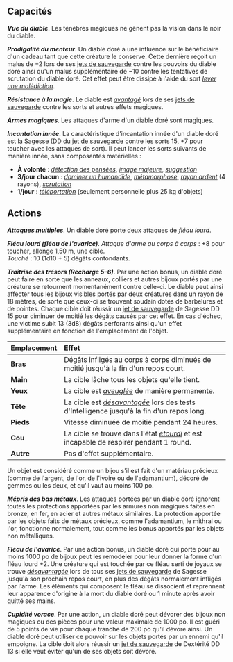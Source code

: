 ## Capacités
_**Vue du diable**_. Les ténèbres magiques ne gênent pas la vision dans le noir du diable.

_**Prodigalité du menteur**_. Un diable doré a une influence sur le bénéficiaire d'un cadeau tant que cette créature le conserve. Cette dernière reçoit un malus de −2 lors de ses [jets de sauvegarde](/utiliser-les-caracteristiques/#jets-de-sauvegarde) contre les pouvoirs du diable doré ainsi qu'un malus supplémentaire de −10 contre les tentatives de scrutation du diable doré. Cet effet peut être dissipé à l'aide du sort [_lever une malédiction_](/grimoire/lever-une-malediction/).

_**Résistance à la magie**_. Le diable est [_avantagé_](/utiliser-les-caracteristiques/#avantage-et-desavantage) lors de ses [jets de sauvegarde](/utiliser-les-caracteristiques/#jets-de-sauvegarde) contre les sorts et autres effets magiques.

_**Armes magiques**_. Les attaques d'arme d'un diable doré sont magiques.

_**Incantation innée**_. La caractéristique d'incantation innée d'un diable doré est la Sagesse (DD du [jet de sauvegarde](/utiliser-les-caracteristiques/#jets-de-sauvegarde) contre les sorts 15, +7 pour toucher avec les attaques de sort). Il peut lancer les sorts suivants de manière innée, sans composantes matérielles :
* **À volonté** : [_détection des pensées_](/grimoire/detection-des-pensees/), [_image majeure_](/grimoire/image-majeure/), [_suggestion_](/grimoire/suggestion/)
* **3/jour chacun** : [_dominer un humanoïde_](/grimoire/dominer-un-humanoide/), [_métamorphose_](/grimoire/metamorphose/), [_rayon ardent_](/grimoire/rayon-ardent/) (4 rayons), [_scrutation_](/grimoire/scrutation/)
* **1/jour** : [_téléportation_](/grimoire/teleportation/) (seulement personnelle plus 25 kg d'objets)

## Actions
_**Attaques multiples**_. Un diable doré porte deux attaques de _fléau lourd_.

_**Fléau lourd (fléau de l'avarice)**_. _Attaque d'arme au corps à corps_ : +8 pour toucher, allonge 1,50 m, une cible.  
_Touché_ : 10 (1d10 + 5) dégâts contondants.

_**Traîtrise des trésors (Recharge 5–6)**_. Par une action bonus, un diable doré peut faire en sorte que les anneaux, colliers et autres bijoux portés par une créature se retournent momentanément contre celle-ci. Le diable peut ainsi affecter tous les bijoux visibles portés par deux créatures dans un rayon de 18 mètres, de sorte que ceux-ci se trouvent soudain dotés de barbelures et de pointes. Chaque cible doit réussir un [jet de sauvegarde](/utiliser-les-caracteristiques/#jets-de-sauvegarde) de Sagesse DD 15 pour diminuer de moitié les dégâts causés par cet effet. En cas d'échec, une victime subit 13 (3d8) dégâts perforants ainsi qu'un effet supplémentaire en fonction de l'emplacement de l'objet.

|Emplacement|Effet|
|:-|:-|
|**Bras**|Dégâts infligés au corps à corps diminués de moitié jusqu'à la fin d'un repos court.|
|**Main**|La cible lâche tous les objets qu'elle tient.|
|**Yeux**|La cible est [_aveuglée_](/gerer-la-sante-du-personnage/#aveugle) de manière permanente.|
|**Tête**|La cible est [_désavantagée_](/utiliser-les-caracteristiques/#avantage-et-desavantage) lors des tests d'Intelligence jusqu'à la fin d'un repos long.|
|**Pieds**|Vitesse diminuée de moitié pendant 24 heures.|
|**Cou**|La cible se trouve dans l'état [_étourdi_](/gerer-la-sante-du-personnage/#etourdi) et est incapable de respirer pendant 1 round.|
|**Autre**|Pas d'effet supplémentaire.|

Un objet est considéré comme un bijou s'il est fait d'un matériau précieux (comme de l'argent, de l'or, de l'ivoire ou de l'adamantium), décoré de gemmes ou les deux, et qu'il vaut au moins 100 po.

_**Mépris des bas métaux**_. Les attaques portées par un diable doré ignorent toutes les protections apportées par les armures non magiques faites en bronze, en fer, en acier et autres métaux similaires. La protection apportée par les objets faits de métaux précieux, comme l'adamantium, le mithral ou l'or, fonctionne normalement, tout comme les bonus apportés par les objets non métalliques.

_**Fléau de l'avarice**_. Par une action bonus, un diable doré qui porte pour au moins 1000 po de bijoux peut les remodeler pour leur donner la forme d'un fléau lourd +2. Une créature qui est touchée par ce fléau serti de joyaux se trouve [_désavantagée_](/utiliser-les-caracteristiques/#avantage-et-desavantage) lors de tous ses [jets de sauvegarde](/utiliser-les-caracteristiques/#jets-de-sauvegarde) de Sagesse jusqu'à son prochain repos court, en plus des dégâts normalement infligés par l'arme. Les éléments qui composent le fléau se dissocient et reprennent leur apparence d'origine à la mort du diable doré ou 1 minute après avoir quitté ses mains.

_**Cupidité vorace**_. Par une action, un diable doré peut dévorer des bijoux non magiques ou des pièces pour une valeur maximale de 1000 po. Il est guéri de 5 points de vie pour chaque tranche de 200 po qu'il dévore ainsi. Un diable doré peut utiliser ce pouvoir sur les objets portés par un ennemi qu'il empoigne. La cible doit alors réussir un [jet de sauvegarde](/utiliser-les-caracteristiques/#jets-de-sauvegarde) de Dextérité DD 13 si elle veut éviter qu'un de ses objets soit dévoré.
